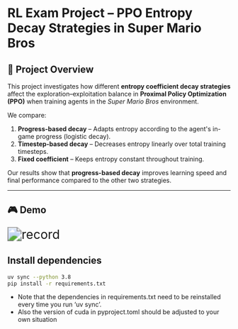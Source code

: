 # RL Exam Project – PPO Entropy Decay Strategies in Super Mario Bros

## 📌 Project Overview
This project investigates how different **entropy coefficient decay strategies** affect the exploration–exploitation balance in **Proximal Policy Optimization (PPO)** when training agents in the *Super Mario Bros* environment.

We compare:
1. **Progress-based decay** – Adapts entropy according to the agent's in-game progress (logistic decay).
2. **Timestep-based decay** – Decreases entropy linearly over total training timesteps.
3. **Fixed coefficient** – Keeps entropy constant throughout training.

Our results show that **progress-based decay** improves learning speed and final performance compared to the other two strategies.

---

## 🎮 Demo
<img src="https://github.com/Simon3999/RL_Exam_Project/blob/main/record.gif" alt="record" style="zoom: 200%;" />

## Install dependencies
```bash
uv sync --python 3.8
pip install -r requirements.txt
```
* Note that the dependencies in requirements.txt need to be reinstalled every time you run ‘uv sync’.
* Also the version of cuda in pyproject.toml should be adjusted to your own situation
